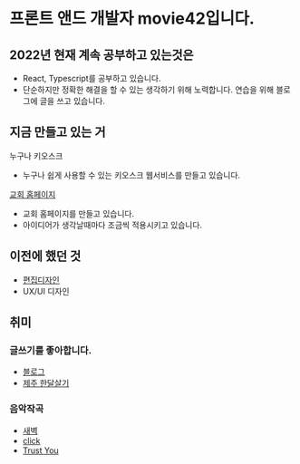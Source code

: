 # 프론트 앤드 개발자 movie42입니다. 

## 2022년 현재 계속 공부하고 있는것은
- React, Typescript를 공부하고 있습니다.
- 단순하지만 정확한 해결을 할 수 있는 생각하기 위해 노력합니다. 연습을 위해 블로그에 글을 쓰고 있습니다.

## 지금 만들고 있는 거
누구나 키오스크
- 누구나 쉽게 사용할 수 있는 키오스크 웹서비스를 만들고 있습니다.

[교회 홈페이지](https://y-chung.com)
- 교회 홈페이지를 만들고 있습니다. 
- 아이디어가 생각날때마다 조금씩 적용시키고 있습니다.

## 이전에 했던 것
- [편집디자인](https://drive.google.com/file/d/1AP7PkPkzIJwt5Rha8zGn6bkGHUd24esM/view?usp=sharing)
- UX/UI 디자인

## 취미

### 글쓰기를 좋아합니다.
- [블로그](https://movie42.github.io)
- [제주 한달살기](https://post.naver.com/my/series/detail.naver?seriesNo=652652&memberNo=578262)

### 음악작곡
- [새벽](https://youtu.be/wvbJMo7S_AM)
- [click](https://www.youtube.com/watch?v=3lBz84R1EPg)
- [Trust You](https://www.youtube.com/watch?v=GuT3j5kiQJw)
